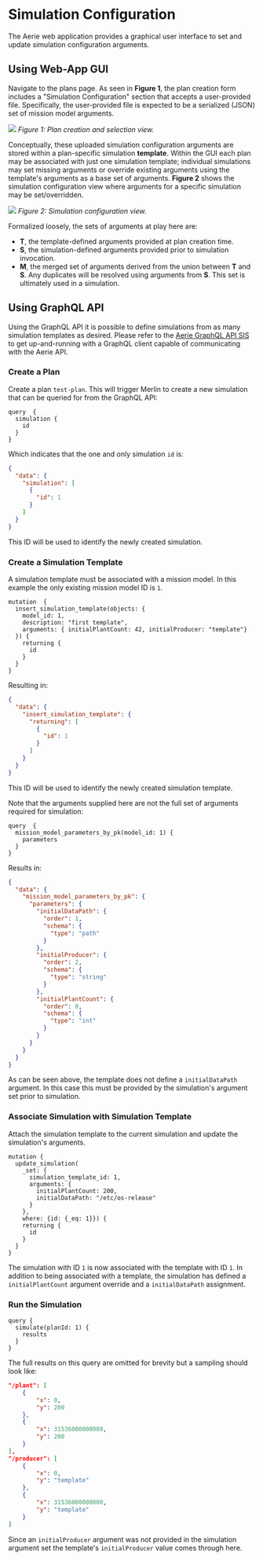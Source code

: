 # Simulation Configuration

The Aerie web application provides a graphical user interface to set and update simulation configuration arguments.

## Using Web-App GUI

Navigate to the plans page. As seen in **Figure 1**, the plan creation form includes a "Simulation Configuration" section that accepts a user-provided file. Specifically, the user-provided file is expected to be a serialized (JSON) set of mission model arguments.

![](../constraints/images/sim-config-plans.png)
*Figure 1: Plan creation and selection view.*

Conceptually, these uploaded simulation configuration arguments are stored within a plan-specific simulation **template**.
Within the GUI each plan may be associated with just one simulation template;
individual simulations may set missing arguments or override existing arguments using the template's arguments as a base set of arguments.
**Figure 2** shows the simulation configuration view where arguments for a specific simulation may be set/overridden.

![](../constraints/images/sim-config-args.png)
*Figure 2: Simulation configuration view.*

Formalized loosely, the sets of arguments at play here are:
- **T**, the template-defined arguments provided at plan creation time.
- **S**, the simulation-defined arguments provided prior to simulation invocation.
- **M**, the merged set of arguments derived from the union between **T** and **S**. Any duplicates will be resolved using arguments from **S**. This set is ultimately used in a simulation.

## Using GraphQL API

Using the GraphQL API it is possible to define simulations from as many simulation templates as desired.
Please refer to the [Aerie GraphQL API SIS](../aerie-api/aerie-graphql-api.md)
to get up-and-running with a GraphQL client capable of communicating with the Aerie API.

### Create a Plan

Create a plan `test-plan`. This will trigger Merlin to create a new simulation that can be queried for from the GraphQL API:
```
query  {
  simulation { 
    id
  }
}
```
Which indicates that the one and only simulation `id` is:
```json
{
  "data": {
    "simulation": [
      {
        "id": 1
      }
    ]
  }
}
```
This ID will be used to identify the newly created simulation.

### Create a Simulation Template

A simulation template must be associated with a mission model. In this example the only existing mission model ID is `1`.
```
mutation  {
  insert_simulation_template(objects: {
    model_id: 1,
    description: "first template",
    arguments: { initialPlantCount: 42, initialProducer: "template"}
  }) {
    returning {
      id
    }
  }
}
```
Resulting in:
```json
{
  "data": {
    "insert_simulation_template": {
      "returning": [
        {
          "id": 1
        }
      ]
    }
  }
}
```
This ID will be used to identify the newly created simulation template.

Note that the arguments supplied here are not the full set of arguments required for simulation:
```
query  {
  mission_model_parameters_by_pk(model_id: 1) { 
    parameters
  }
}
```
Results in:
```json
{
  "data": {
    "mission_model_parameters_by_pk": {
      "parameters": {
        "initialDataPath": {
          "order": 1,
          "schema": {
            "type": "path"
          }
        },
        "initialProducer": {
          "order": 2,
          "schema": {
            "type": "string"
          }
        },
        "initialPlantCount": {
          "order": 0,
          "schema": {
            "type": "int"
          }
        }
      }
    }
  }
}
```
As can be seen above, the template does not define a `initialDataPath` argument.
In this case this must be provided by the simulation's argument set prior to simulation.

### Associate Simulation with Simulation Template

Attach the simulation template to the current simulation and update the simulation's arguments.
```
mutation {
  update_simulation(
    _set: {
      simulation_template_id: 1,
      arguments: {
        initialPlantCount: 200,
        initialDataPath: "/etc/os-release"
      }
    },
    where: {id: {_eq: 1}}) {
    returning {
      id
    }
  }
}
```
The simulation with ID `1` is now associated with the template with ID `1`.
In addition to being associated with a template, the simulation has defined a `initialPlantCount` argument override and a `initialDataPath` assignment.

### Run the Simulation

```
query {
  simulate(planId: 1) {
    results
  }
}
```
The full results on this query are omitted for brevity but a sampling should look like:
```json
"/plant": [
    {
        "x": 0,
        "y": 200
    },
    {
        "x": 31536000000000,
        "y": 200
    }
],
"/producer": [
    {
        "x": 0,
        "y": "template"
    },
    {
        "x": 31536000000000,
        "y": "template"
    }
]
```
Since an `initialProducer` argument was not provided in the simulation argument set the template's `initialProducer` value comes through here.
